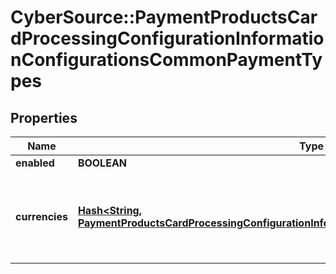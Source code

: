 # CyberSource::PaymentProductsCardProcessingConfigurationInformationConfigurationsCommonPaymentTypes

## Properties
Name | Type | Description | Notes
------------ | ------------- | ------------- | -------------
**enabled** | **BOOLEAN** |  | [optional] 
**currencies** | [**Hash&lt;String, PaymentProductsCardProcessingConfigurationInformationConfigurationsCommonCurrencies&gt;**](PaymentProductsCardProcessingConfigurationInformationConfigurationsCommonCurrencies.md) | Three-character [ISO 4217 ALPHA-3 Standard Currency Codes.](http://apps.cybersource.com/library/documentation/sbc/quickref/currencies.pdf) | [optional] 


